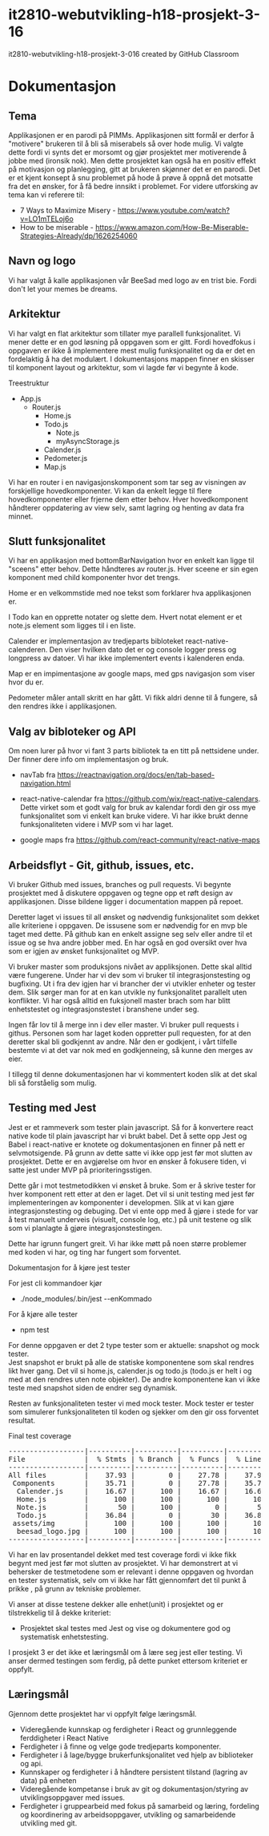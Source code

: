 # it2810-webutvikling-h18-prosjekt-3-16
it2810-webutvikling-h18-prosjekt-3-016 created by GitHub Classroom

Dokumentasjon
===================

Tema
---------
Applikasjonen er en parodi på PIMMs. Applikasjonen sitt formål er derfor å "motivere" brukeren til å bli så miserabels så over hode mulig. Vi valgte dette fordi vi synts det er morsomt og gjør prosjektet mer motiverende å jobbe med (ironsik nok). 
Men dette prosjektet kan også ha en positiv effekt på motivasjon og planlegging, gitt at brukeren skjønner det er en parodi. Det er et kjent konsept å snu problemet på hode å prøve å oppnå det motsatte fra det en ønsker, for å få bedre innsikt i problemet. For videre utforsking av tema kan vi referere til: 
- 7 Ways to Maximize Misery - https://www.youtube.com/watch?v=LO1mTELoj6o
- How to be miserable - https://www.amazon.com/How-Be-Miserable-Strategies-Already/dp/1626254060

Navn og logo
----------------
Vi har valgt å kalle applikasjonen vår BeeSad med logo av en trist bie. Fordi don't let your memes be dreams. 

Arkitektur
---------------
Vi har valgt en flat arkitektur som tillater mye parallell funksjonalitet. Vi mener dette er en god løsning på
oppgaven som er gitt. Fordi hovedfokus i oppgaven er ikke å implementere mest mulig funksjonalitet og da er det en fordelaktig å ha det modulært. 
I dokumentasjons mappen finner en skisser til komponent layout og arkitektur, som vi lagde før vi begynte å kode.

Treestruktur
- App.js
    - Router.js
        - Home.js
        - Todo.js
            - Note.js
            - myAsyncStorage.js
        - Calender.js
        - Pedometer.js
        - Map.js
        

Vi har en router i en navigasjonskomponent som tar seg av visningen av forskjellige hovedkomponenter. 
Vi kan da enkelt legge til flere hovedkomponenter eller frjerne dem etter behov.
Hver hovedkomponent håndterer oppdatering av view selv, samt lagring og henting av data fra minnet.

Slutt funksjonalitet
---------------------------
Vi har en applikasjon med bottomBarNavigation hvor en enkelt kan ligge til "sceens" etter behov. Dette håndteres av router.js. 
Hver sceene er sin egen komponent med child komponenter hvor det trengs. 

Home er en velkommstide med noe tekst som forklarer hva applikasjonen er.

I Todo kan en opprette notater og slette dem. Hvert notat element er et note.js element som ligges til i en liste. 

Calender er implementasjon av tredjeparts bibloteket react-native-calenderen. Den viser hvilken dato det er og console logger 
press og longpress av datoer. Vi har ikke implementert events i kalenderen enda.

Map er en impimentasjone av google maps, med gps navigasjon som viser hvor du er. 

Pedometer måler antall skritt en har gått. Vi fikk aldri denne til å fungere, så den rendres ikke i applikasjonen. 

Valg av bibloteker og API
---------------------
Om noen lurer på hvor vi fant 3 parts bibliotek ta en titt på nettsidene under. Der finner dere info om implementasjon og bruk. 

- navTab fra https://reactnavigation.org/docs/en/tab-based-navigation.html 

- react-native-calendar fra https://github.com/wix/react-native-calendars. Dette virket som et godt valg for bruk av kalendar 
fordi den gir oss mye funksjonalitet som vi enkelt kan bruke videre. Vi har ikke brukt denne funksjonaliteten videre i MVP som vi 
har laget. 

- google maps fra https://github.com/react-community/react-native-maps


Arbeidsflyt - Git, github, issues, etc.  
-----------------------------------------
Vi bruker Github med issues, branches og pull requests. Vi begynte prosjektet med å diskutere oppgaven og tegne opp et røft design av 
applikasjonen. Disse bildene ligger i documentation mappen på repoet. 

Deretter laget vi issues til all ønsket og nødvendig funksjonalitet som dekket alle kriteriene i oppgaven. De issusene som er nødvendig for en mvp ble
taget med dette. På github kan en enkelt assigne seg selv eller andre til et issue og se hva andre jobber med. En har også en god oversikt over hva som er 
igjen av ønsket funksjonalitet og MVP.

Vi bruker master som produksjons nivået av appliksjonen. Dette skal alltid være fungerene. Under har vi dev som vi bruker til 
integrasjonstesting og bugfixing. Ut i fra dev igjen har vi brancher der vi utvikler enheter og tester dem. Slik sørger man for at 
en kan utvikle ny funksjonalitet parallelt uten konflikter. Vi har også alltid en fuksjonell master brach som har blitt enhetstestet og 
integrasjonstestet i branshene under seg. 

Ingen får lov til å merge inn i dev eller master. Vi bruker pull requests i githus. Personen som har laget koden oppretter pull requesten, 
for at den deretter skal bli godkjennt av andre. Når den er godkjent, i vårt tilfelle bestemte vi at det var nok med en godkjenneing, så kunne den
merges av eier. 

I tillegg til denne dokumentasjonen har vi kommentert koden slik at det skal bli så forståelig som mulig. 


Testing med Jest
------------------
Jest er et rammeverk som tester plain javascript. Så for å konvertere react native kode til plain javascript har vi brukt babel.
Det å sette opp Jest og Babel i react-native er knotete og dokumentasjonen en finner på nett er selvmotsigende. 
På grunn av dette satte vi ikke opp jest før mot slutten av prosjektet. Dette er en avgjørelse om hvor en ønsker å fokusere tiden, 
vi satte jest under MVP på prioriteringsstigen. 

Dette går i mot testmetodikken vi ønsket å bruke. Som er å skrive tester for hver komponent rett etter at den er laget. 
Det vil si unit testing med jest før implementeringen av komponenter i developmen. Slik at vi kan gjøre integrasjonstesting og debuging.
Det vi ente opp med å gjøre i stede for var å test manuelt underveis (visuelt, console log, etc.) på unit testene og slik som vi planlagte å gjøre integrasjonstestingen.

Dette har igrunn fungert greit. Vi har ikke møtt på noen større problemer med koden vi har, og ting har fungert som forventet.

Dokumentasjon for å kjøre jest tester

For jest cli kommandoer kjør
- ./node_modules/.bin/jest --enKommado

For å kjøre alle tester
- npm test

For denne oppgaven er det 2 type tester som er aktuelle: snapshot og mock tester.  
Jest snapshot er brukt på alle de statiske komponentene som skal rendres likt hver gang. Det vil si home.js, calender.js og todo.js (todo.js 
er helt i og med at den rendres uten note objekter). De andre komponentene kan vi ikke teste med snapshot siden de endrer seg dynamisk. 

Resten av funksjonaliteten tester vi med mock tester. Mock tester er tester som simulerer funksjonaliteten til koden og sjekker om den gir oss forventet resultat.

Final test coverage
<pre>
------------------|----------|----------|----------|----------|-------------------|
File              |  % Stmts | % Branch |  % Funcs |  % Lines | Uncovered Line #s |
------------------|----------|----------|----------|----------|-------------------|
All files         |    37.93 |        0 |    27.78 |    37.93 |                   |
 Components       |    35.71 |        0 |    27.78 |    35.71 |                   |
  Calender.js     |    16.67 |      100 |    16.67 |    16.67 |    18,20,22,32,34 |
  Home.js         |      100 |      100 |      100 |      100 |                   |
  Note.js         |       50 |      100 |        0 |       50 |                11 |
  Todo.js         |    36.84 |        0 |       30 |    36.84 |... 75,85,86,91,92 |
 assets/img       |      100 |      100 |      100 |      100 |                   |
  beesad_logo.jpg |      100 |      100 |      100 |      100 |                   |
------------------|----------|----------|----------|----------|-------------------|
</pre>

Vi har en lav prosentandel dekket med test coverage fordi vi ikke fikk begynt med jest før mot slutten av prosjektet. Vi har demonstrert at vi 
behersker de testmetodene som er relevant i denne oppgaven og hvordan en tester systematisk, selv om vi ikke har fått gjennomført det til punkt å prikke
, på grunn av tekniske problemer. 

Vi anser at disse testene dekker alle enhet(unit) i prosjektet og er tilstrekkelig til å dekke kriteriet:

- Prosjektet skal testes med Jest og vise og dokumentere god og systematisk enhetstesting.

I prosjekt 3 er det ikke et læringsmål om å lære seg jest eller testing. Vi anser dermed testingen som ferdig, på dette punket ettersom kriteriet er oppfylt.

Læringsmål
-------------------
Gjennom dette prosjektet har vi oppfylt følge læringsmål. 

- Videregående  kunnskap og ferdigheter i React og grunnleggende ferddigheter i React Native
- Ferdigheter i å finne og velge gode tredjeparts komponenter.
- Ferdigheter i å lage/bygge brukerfunksjonalitet ved hjelp av biblioteker og api.
- Kunnskaper og ferdigheter i å håndtere persistent tilstand (lagring av data) på enheten
- Videregående kompetanse i bruk av git og dokumentasjon/styring av utviklingsoppgaver med issues. 
- Ferdigheter i gruppearbeid med fokus på samarbeid og læring, fordeling og koordinering av arbeidsoppgaver, utvikling og samarbeidende utvikling med git.
